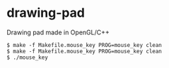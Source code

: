 # drawing-pad
Drawing pad made in OpenGL/C++
~~~
$ make -f Makefile.mouse_key PROG=mouse_key clean
$ make -f Makefile.mouse_key PROG=mouse_key clean
$ ./mouse_key
~~~
